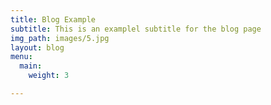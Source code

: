 ```yaml
---
title: Blog Example
subtitle: This is an examplel subtitle for the blog page
img_path: images/5.jpg
layout: blog
menu:
  main:
    weight: 3

---
```

